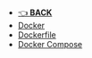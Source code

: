 - [👈 **BACK**](/)
- [Docker](/devops/docker/)
- [Dockerfile](/devops/docker/dockerfile)
- [Docker Compose](/devops/docker/docker-compose)